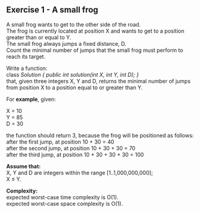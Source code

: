 Exercise 1 - A small frog
-------------------------

A small frog wants to get to the other side of the road.  
The frog is currently located at position X and wants to get to a position greater than or equal to Y.  
The small frog always jumps a fixed distance, D.  
Count the minimal number of jumps that the small frog must perform to reach its target.

Write a function:  
class *Solution { public int solution(int X, int Y, int D); }*  
that, given three integers X, Y and D, returns the minimal number of jumps from position X to a position equal to or greater than Y.

For **example**, given:  

  X = 10  
  Y = 85  
  D = 30  
  
the function should return 3, because the frog will be positioned as follows:  
after the first jump, at position 10 + 30 = 40  
after the second jump, at position 10 + 30 + 30 = 70  
after the third jump, at position 10 + 30 + 30 + 30 = 100  

**Assume that:**  
X, Y and D are integers within the range [1..1,000,000,000];  
X ≤ Y.

**Complexity:**  
expected worst-case time complexity is O(1).  
expected worst-case space complexity is O(1).